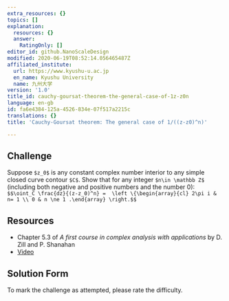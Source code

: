 ```yaml
---
extra_resources: {}
topics: []
explanation:
  resources: {}
  answer:
    RatingOnly: []
editor_id: github.NanoScaleDesign
modified: 2020-06-19T08:52:14.056465487Z
affiliated_institute:
  url: https://www.kyushu-u.ac.jp
  en_name: Kyushu University
  name: 九州大学
version: '1.0'
title_id: cauchy-goursat-theorem-the-general-case-of-1z-z0n
language: en-gb
id: fa6e4384-125a-4526-834e-07f517a2215c
translations: {}
title: 'Cauchy-Goursat theorem: The general case of 1/((z-z0)^n)'

---
```


## Challenge
Suppose `$z_0$` is any constant complex number interior to any simple closed curve contour `$C$`. Show that for any  integer `$n\in \mathbb Z$` (including both negative and positive numbers and the number 0):
 `$$\oint_C \frac{dz}{(z-z_0)^n} =  \left \{\begin{array}{cl} 2\pi i & n= 1 \\ 0 & n \ne 1 .\end{array} \right.$$`


## Resources
- Chapter 5.3 of *A first course in complex analysis with applications* by D. Zill and P. Shanahan
- [Video](https://www.youtube.com/watch?v=VI_K5eNb2YE&list=PLi7yHjesblV0sSfZzWdSUXGO683n_nJdQ&index=24)

## Solution Form
To mark the challenge as attempted, please rate the difficulty.